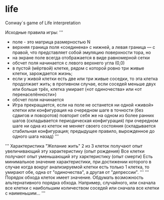 # life
Conway`s game of Life interpretation 

Исходные правила игры:
'''
 - поле - это матрица размерностью N
 - верхняя граница поля «соединена» с нижней, а левая граница — с правой, что представляет собой эмуляцию поверхности тора, но 
 - на экране поле всегда отображается в виде равномерной сетки
 - обсчет поля начинается с левого верхнего угла (0,0)
 - в пустой (мёртвой) клетке, рядом с которой ровно три живые клетки, зарождается жизнь;
 - если у живой клетки есть две или три живые соседки, то эта клетка продолжает жить; в противном случае, если соседей меньше двух или больше трёх, клетка умирает («от одиночества» или «от перенаселённости»)
 - обсчет поля начинается
 - Игра прекращается, если на поле не останется ни одной «живой» клетки или конфигурация на очередном шаге в точности (без сдвигов и поворотов) повторит себя же на одном из более ранних шагов (складывается периодическая конфигурация)
при очередном шаге ни одна из клеток не меняет своего состояния (складывается стабильная конфигурация; предыдущее правило, вырожденное до одного шага назад)
'''

'''
Характеристика "Желание жить" 
2 из 3 клеток получают опыт увеличивающий эту характеристику (опыт рождения)
Все клетки получают опыт уменьшающий эту харктеристику (опыт смерти)
Есть минимальное значение характеристики, при достижении которого в случае когда вокруг анализируемой клетки есть только 1 клетка, 
то умирают обе, одна от "одиночества", а другая от "депрессии".
'''
'''
Порядок обхода клеток имеет значение. 
Обдумать возможность альтернативного порядка обхода. 
Например, случайного, или сначала все клетки с наибольшим количеством соседей или сначала все клетки с наименьшим...
'''
